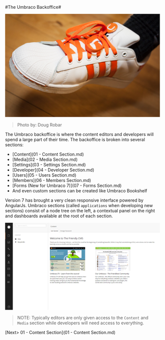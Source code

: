 #The Umbraco Backoffice#

![8656703331_63be55c15c_o.jpg](assets/8656703331_63be55c15c_o.jpg)
>Photo by: Doug Robar

The Umbraco backoffice is where the content editors and developers will spend a large part of their time.  The backoffice is broken into several sections:

* [Content](01 - Content Section.md)
* [Media](02 - Media Section.md)
* [Settings](03 - Settings Section.md)
* [Developer](04 - Developer Section.md)
* [Users](05 - Users Section.md)
* [Members](06 - Members Section.md)
* [Forms (New for Umbraco 7)](07 - Forms Section.md)
* And even custom sections can be created like Umbraco Bookshelf

Version 7 has brought a very clean responsive interface powered by AngularJs.  Umbraco sections (called `applications` when developing new sections) consist of a node tree on the left, a contextual panel on the right and dashboards available at the root of each section.

![Backoffice](assets/backoffice.png)

>NOTE: Typically editors are only given access to the `Content` and `Media` section while developers will need access to everything.

[Next> 01 - Content Section](01 - Content Section.md)
